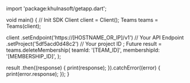import 'package:khulnasoft/getapp.dart';

void main() { // Init SDK
  Client client = Client();
  Teams teams = Teams(client);

  client
    .setEndpoint('https://[HOSTNAME_OR_IP]/v1') // Your API Endpoint
    .setProject('5df5acd0d48c2') // Your project ID
  ;
  Future result = teams.deleteMembership(
    teamId: '[TEAM_ID]',
    membershipId: '[MEMBERSHIP_ID]',
  );

  result
    .then((response) {
      print(response);
    }).catchError((error) {
      print(error.response);
  });
}
